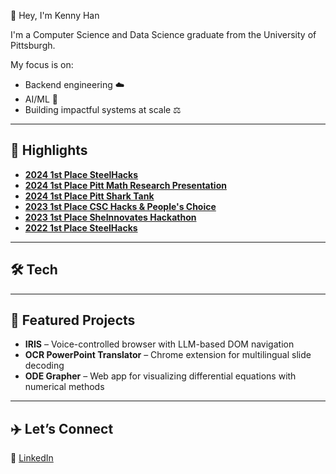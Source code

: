 👋 Hey, I'm Kenny Han

I'm a Computer Science and Data Science graduate from the University of Pittsburgh.

My focus is on:
* Backend engineering ☁️ 
* AI/ML 🤖 
* Building impactful systems at scale ⚖️ 

---

## 🚀 Highlights
- [**2024 1st Place SteelHacks**](https://www.sci.pitt.edu/news/steelhacks-2024)  
- [**2024 1st Place Pitt Math Research Presentation**](https://www.linkedin.com/posts/casey-dinan_i-recently-had-the-opportunity-to-participate-activity-7192200529509253120-Pssm?utm_source=share&utm_medium=member_desktop)  
- [**2024 1st Place Pitt Shark Tank**](https://www.sci.pitt.edu/news/sci-undergrads-winning-app-idea-pitt-tank-2024)
- [**2023 1st Place CSC Hacks & People's Choice**](https://www.linkedin.com/posts/cscatpitt_last-semester-we-held-our-annual-member-hackathon-activity-7162717068314800128-2S6y?utm_source=share&utm_medium=member_desktop)  
- [**2023 1st Place SheInnovates Hackathon**](https://github.com/DW-Han/pp-translation)  
- [**2022 1st Place SteelHacks**](https://dw-han.github.io/DW-Han-Ordinary-Differential-DFEILD-Solution-Grapher/)

---

## 🛠 Tech                                                


---

## 🧪 Featured Projects

- **IRIS** – Voice-controlled browser with LLM-based DOM navigation  
- **OCR PowerPoint Translator** – Chrome extension for multilingual slide decoding  
- **ODE Grapher** – Web app for visualizing differential equations with numerical methods

---

## ✈️ Let’s Connect
🔗 [LinkedIn]([https://www.linkedin.com/in/kennyhan](https://www.linkedin.com/in/dwh-han/))  


<!--
**DW-Han/DW-Han** is a ✨ _special_ ✨ repository because its `README.md` (this file) appears on your GitHub profile.

Here are some ideas to get you started:

- 🔭 I’m currently working on ...
- 🌱 I’m currently learning ...
- 👯 I’m looking to collaborate on ...
- 🤔 I’m looking for help with ...
- 💬 Ask me about ...
- 📫 How to reach me: ...
- 😄 Pronouns: ...
- ⚡ Fun fact: ...
-->
